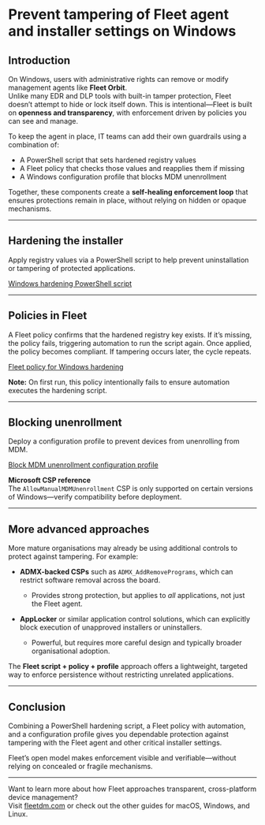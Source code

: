 # Prevent tampering of Fleet agent and installer settings on Windows

## Introduction
On Windows, users with administrative rights can remove or modify management agents like **Fleet Orbit**.  
Unlike many EDR and DLP tools with built-in tamper protection, Fleet doesn’t attempt to hide or lock itself down. This is intentional—Fleet is built on **openness and transparency**, with enforcement driven by policies you can see and manage.

To keep the agent in place, IT teams can add their own guardrails using a combination of:

- A PowerShell script that sets hardened registry values  
- A Fleet policy that checks those values and reapplies them if missing  
- A Windows configuration profile that blocks MDM unenrollment  

Together, these components create a **self-healing enforcement loop** that ensures protections remain in place, without relying on hidden or opaque mechanisms.

---

## Hardening the installer
Apply registry values via a PowerShell script to help prevent uninstallation or tampering of protected applications.

[Windows hardening PowerShell script](https://github.com/fleetdm/fleet/blob/main/assets/scripts/windows-fleet-hardening.ps1)

---

## Policies in Fleet
A Fleet policy confirms that the hardened registry key exists. If it’s missing, the policy fails, triggering automation to run the script again. Once applied, the policy becomes compliant. If tampering occurs later, the cycle repeats.

[Fleet policy for Windows hardening](https://github.com/fleetdm/fleet/blob/main/assets/policies/windows-fleet-hardening.policies.yml)

**Note:** On first run, this policy intentionally fails to ensure automation executes the hardening script.

---

## Blocking unenrollment
Deploy a configuration profile to prevent devices from unenrolling from MDM.

[Block MDM unenrollment configuration profile](https://github.com/fleetdm/fleet/blob/main/assets/configuration-profiles/BlockMDMUnenrollment.xml)

**Microsoft CSP reference**  
The `AllowManualMDMUnenrollment` CSP is only supported on certain versions of Windows—verify compatibility before deployment.

---

## More advanced approaches
More mature organisations may already be using additional controls to protect against tampering. For example:

- **ADMX-backed CSPs** such as `ADMX_AddRemovePrograms`, which can restrict software removal across the board.  
  - Provides strong protection, but applies to *all* applications, not just the Fleet agent.  

- **AppLocker** or similar application control solutions, which can explicitly block execution of unapproved installers or uninstallers.  
  - Powerful, but requires more careful design and typically broader organisational adoption.  

The **Fleet script + policy + profile** approach offers a lightweight, targeted way to enforce persistence without restricting unrelated applications.

---

## Conclusion
Combining a PowerShell hardening script, a Fleet policy with automation, and a configuration profile gives you dependable protection against tampering with the Fleet agent and other critical installer settings.

Fleet’s open model makes enforcement visible and verifiable—without relying on concealed or fragile mechanisms.

---

Want to learn more about how Fleet approaches transparent, cross-platform device management?  
Visit [fleetdm.com](https://fleetdm.com) or check out the other guides for macOS, Windows, and Linux.

<meta name="articleTitle" value="Prevent tampering of Fleet agent and installer settings on Windows.">
<meta name="authorFullName" value="Adam Baali">
<meta name="authorGitHubUsername" value="AdamBaali">
<meta name="category" value="articles">
<meta name="publishedOn" value="2025-08-29">
<meta name="description" value="On Windows, users with administrative rights can remove or modify management agents like **Fleet Orbit**.">
